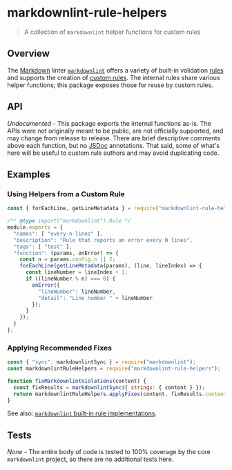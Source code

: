 # markdownlint-rule-helpers

> A collection of `markdownlint` helper functions for custom rules

## Overview

The [Markdown][markdown] linter [`markdownlint`][markdownlint] offers a variety
of built-in validation [rules][rules] and supports the creation of [custom
rules][custom-rules]. The internal rules share various helper functions; this
package exposes those for reuse by custom rules.

## API

*Undocumented* - This package exports the internal functions as-is. The APIs
were not originally meant to be public, are not officially supported, and may
change from release to release. There are brief descriptive comments above each
function, but no [JSDoc][jsdoc] annotations. That said, some of what's here will
be useful to custom rule authors and may avoid duplicating code.

## Examples

### Using Helpers from a Custom Rule

```javascript
const { forEachLine, getLineMetadata } = require("markdownlint-rule-helpers");

/** @type import("markdownlint").Rule */
module.exports = {
  "names": [ "every-n-lines" ],
  "description": "Rule that reports an error every N lines",
  "tags": [ "test" ],
  "function": (params, onError) => {
    const n = params.config.n || 2;
    forEachLine(getLineMetadata(params), (line, lineIndex) => {
      const lineNumber = lineIndex + 1;
      if ((lineNumber % n) === 0) {
        onError({
          "lineNumber": lineNumber,
          "detail": "Line number " + lineNumber
        });
      }
    });
  }
};
```

### Applying Recommended Fixes

```javascript
const { "sync": markdownlintSync } = require("markdownlint");
const markdownlintRuleHelpers = require("markdownlint-rule-helpers");

function fixMarkdownlintViolations(content) {
  const fixResults = markdownlintSync({ strings: { content } });
  return markdownlintRuleHelpers.applyFixes(content, fixResults.content);
}
```

See also: [`markdownlint` built-in rule implementations][lib].

## Tests

*None* - The entire body of code is tested to 100% coverage by the core
`markdownlint` project, so there are no additional tests here.

[custom-rules]: https://github.com/DavidAnson/markdownlint/blob/v0.33.0/doc/CustomRules.md
[jsdoc]: https://en.m.wikipedia.org/wiki/JSDoc
[lib]: https://github.com/DavidAnson/markdownlint/tree/v0.33.0/lib
[markdown]: https://en.wikipedia.org/wiki/Markdown
[markdownlint]: https://github.com/DavidAnson/markdownlint
[rules]: https://github.com/DavidAnson/markdownlint/blob/v0.33.0/doc/Rules.md
